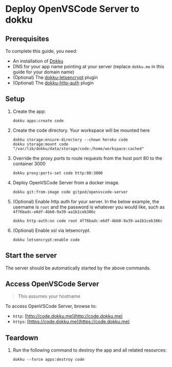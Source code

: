 # Deploy OpenVSCode Server to dokku

## Prerequisites

To complete this guide, you need:

- An installation of [Dokku](https://dokku.com/docs/getting-started/installation/)
- DNS for your app name pointing at your server (replace `dokku.me` in this guide for your domain name)
- (Optional) The [dokku-letsencrypt](https://github.com/dokku/dokku-letsencrypt) plugin
- (Optional) The [dokku-http-auth](https://github.com/dokku/dokku-http-auth) plugin

## Setup

1. Create the app:
    ```shell
    dokku apps:create code
    ```
2. Create the code directory. Your workspace will be mounted here
    ```shell
    dokku storage:ensure-directory --chown heroku code
    dokku storage:mount code "/var/lib/dokku/data/storage/code:/home/workspace:cached"
    ```
3. Override the proxy ports to route requests from the host port 80 to the container 3000
    ```shell
    dokku proxy:ports-set code http:80:3000
    ```
4. Deploy OpenVSCode Server from a docker image.
    ```shell
    dokku git:from-image code gitpod/openvscode-server
    ```
5. (Optional) Enable http auth for your server. In the below example, the username is `root` and the password is whatever you would like, such as `4f76badc-e6df-4bb0-9a39-aa1b1ceb386c`
    ```shell
    dokku http-auth:on code root 4f76badc-e6df-4bb0-9a39-aa1b1ceb386c
    ```
6. (Optional) Enable ssl via letsencrypt.
    ```shell
    dokku letsencrypt:enable code
    ```
## Start the server

The server should be automatically started by the above commands.

## Access OpenVSCode Server

> This assumes your hostname

To access OpenVSCode Server, browse to:

- `http`: [http://code.dokku.me](http://code.dokku.me)
- `https`: [https://code.dokku.me](https://code.dokku.me)

## Teardown

1. Run the following command to destroy the app and all related resources:
    ```shell
    dokku --force apps:destroy code
    ```
